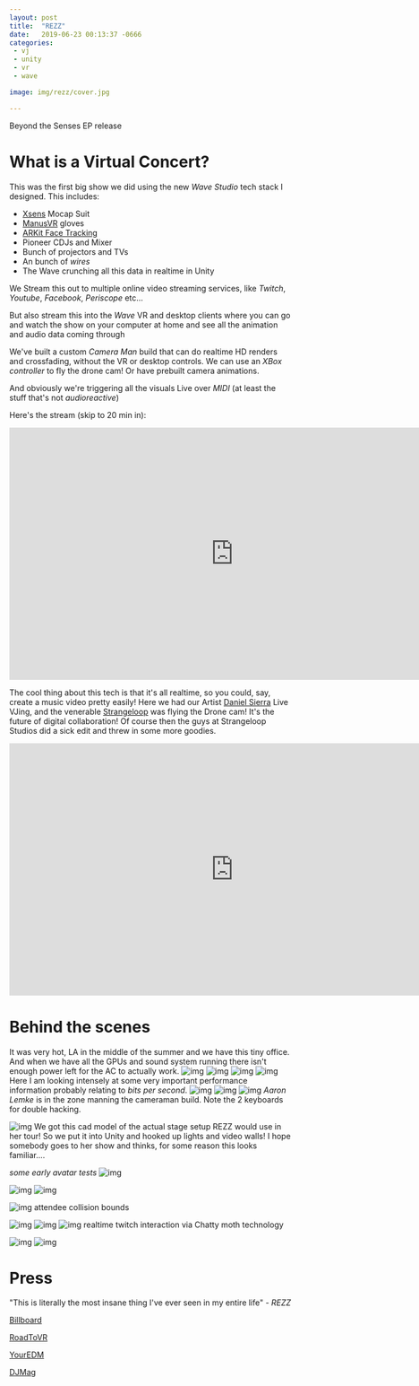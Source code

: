 ```yaml
---
layout: post
title:  "REZZ"
date:   2019-06-23 00:13:37 -0666
categories: 
 - vj
 - unity
 - vr 
 - wave

image: img/rezz/cover.jpg

---
```


Beyond the Senses EP release
<!--more-->
# What is a Virtual Concert?

This was the first big show we did using the new *Wave Studio* tech stack I designed.  This includes:
 - [Xsens](https://www.xsens.com) Mocap Suit
 - [ManusVR](https://manus-vr.com/) gloves
 - [ARKit Face Tracking](https://developer.apple.com/documentation/arkit/tracking_and_visualizing_faces)
 - Pioneer CDJs and Mixer
 - Bunch of projectors and TVs
 - An bunch of *wires*
 - The Wave crunching all this data in realtime in Unity
 
 We Stream this out to multiple online video streaming services, like *Twitch*, *Youtube*, *Facebook*, *Periscope* etc...
 
 But also stream this into the *Wave* VR and desktop clients where you can go and watch the show on your computer at home and see all the animation and audio data coming through

 We've built a custom *Camera Man* build that can do realtime HD renders and crossfading, without the VR or desktop controls. We can use an *XBox controller* to fly the drone cam! Or have prebuilt camera animations. 

 And obviously we're triggering all the visuals Live over *MIDI* (at least the stuff that's not *audioreactive*)

Here's the stream (skip to 20 min in): 
<iframe src="https://player.twitch.tv/?video=457016309" height="450" time="20m" width="800" frameborder="0"> </iframe>

The cool thing about this tech is that it's all realtime, so you could, say, create a music video pretty easily! Here we had our Artist [Daniel Sierra](http://optical-rhythm.com/) Live VJing, and the venerable [Strangeloop](https://strangeloop-studios.com/) was flying the Drone cam! It's the future of digital collaboration! Of course then the guys at Strangeloop Studios did a sick edit and threw in some more goodies.
<iframe width="800" height="450" src="https://www.youtube.com/embed/llg5SUwNmJM" frameborder="0" allow="accelerometer; autoplay; encrypted-media; gyroscope; picture-in-picture" allowfullscreen></iframe>


# Behind the scenes
It was very hot, LA in the middle of the summer and we have this tiny office. And when we have all the GPUs and sound system running there isn't enough power left for the AC to actually work. 
![img](/img/rezz/0.jpg)
![img](/img/rezz/1.jpg)
![img](/img/rezz/2.jpg)
![img](/img/rezz/3.jpg)
Here I am looking intensely at some very important performance information probably relating to *bits per second*. 
![img](/img/rezz/4.jpg)
![img](/img/rezz/5.jpg)
![img](/img/rezz/6.jpg)
*Aaron Lemke* is in the zone manning the cameraman build. Note the 2 keyboards for double hacking.


![img](/img/rezz/t.jpg)
We got this cad model of the actual stage setup REZZ would use in her tour! So we put it into Unity and hooked up lights and video walls! I hope somebody goes to her show and thinks, for some reason this looks familiar....

*some early avatar tests* 
![img](/img/rezz/a.jpg)

![img](/img/rezz/f.jpg)
![img](/img/rezz/g.jpg)

![img](/img/rezz/s.jpg)
attendee collision bounds

![img](/img/rezz/q.jpg)
![img](/img/rezz/w.jpg)
![img](/img/rezz/e.jpg)
realtime twitch interaction via Chatty moth technology

![img](/img/rezz/y.jpg)
![img](/img/rezz/r.jpg)


# Press

"This is literally the most insane thing I've ever seen in my entire life" - *REZZ*


[Billboard](billboard.com/articles/news/dance/8523798/rezz-interview-beyond-the-senses-ep-virtual-reality-performance)

[RoadToVR](https://www.roadtovr.com/rezz-album-debut-show-wave-vr/)

[YourEDM](https://www.youredm.com/2019/07/16/rezz-announces-global-vr-listening-party-for-her-new-ep/)

[DJMag](https://djmag.com/news/rezz-announces-virtual-reality-listening-party-new-ep-beyond-senses)
